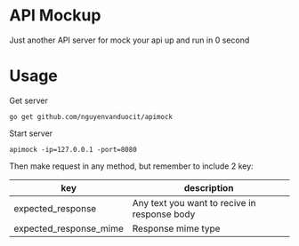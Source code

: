 # API Mockup

Just another API server for mock your api up and run in 0 second

# Usage

Get server

```
go get github.com/nguyenvanduocit/apimock
```

Start server

```
apimock -ip=127.0.0.1 -port=8080
```

Then make request in any method, but remember to include 2 key:

| key                    | description                                  |
|------------------------|----------------------------------------------|
| expected_response      | Any text you want to recive in response body |
| expected_response_mime | Response mime type                           |
